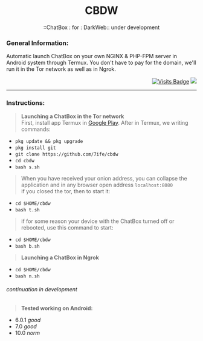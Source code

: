 <div align="center">

# CBDW
::ChatBox : for : DarkWeb:: under development

</div>

### General Information:
Automatic launch ChatBox on your own NGINX & PHP-FPM server in Android system through Termux. You don't have to pay for the domain, we'll run it in the Tor network as well as in Ngrok.

<div align="right">

[![Visits Badge](https://badges.pufler.dev/visits/7ife/cbdw)](https://github.com/7ife/cbdw)
[![](https://img.shields.io/badge/-Donate-%23181717?style=flat-square&logo=bitcoin)](https://commerce.coinbase.com/checkout/61780323-c37c-41a2-8d13-571f125e813a)
</div>

---
### Instructions:
>**Launching a ChatBox in the Tor network** <br>
First, install app Termux in [Google Play](https://play.google.com/store/apps/details?id=com.termux&hl=en_US&gl=US). After in Termux, we writing commands: <br>
- `pkg update && pkg upgrade`
- `pkg install git`
- `git clone https://github.com/7ife/cbdw`
- `cd cbdw`
- `bash s.sh` <br>

>When you have received your onion address, you can collapse the application and in any browser open address `localhost:8080` <br>
if you closed the tor, then to start it: <br>
- `cd $HOME/cbdw`
- `bash t.sh`

>if for some reason your device with the ChatBox turned off or rebooted, use this command to start: <br>
- `cd $HOME/cbdw`
- `bash b.sh`

>**Launching a ChatBox in Ngrok** <br>
- `cd $HOME/cbdw`
- `bash n.sh`

###### continuation in development

>**Tested working on Android:** <br>
- 6.0.1 *good*
- 7.0   *good*
- 10.0  *norm*
